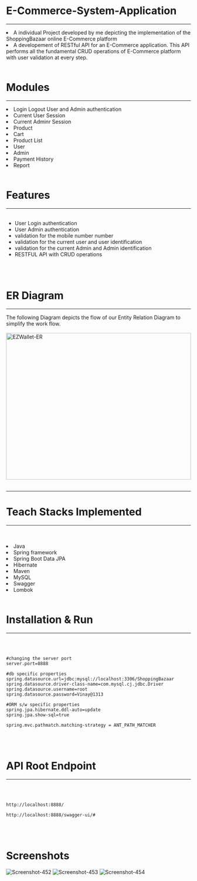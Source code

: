 # E-Commerce-System-Application
<hr>
<li>A individual Project developed by me depicting the implementation of the ShoppingBazaar online E-Commerce platform
<li>A developement of RESTful API for an E-Commerce application. This API performs all the fundamental CRUD operations of E-Commerce platform with user validation at every step.
<br>
 

<br>


# Modules
<hr>
<li>Login Logout User and Admin authentication
<li>Current User Session 
<li>Current Adminr Session
<li>Product
<li>Cart
<li>Product List
<li>User
<li>Admin
<li>Payment History
<li>Report


<br>
<br>

# Features
<hr>
<br>

- User Login authentication
- User Admin authentication
- validation for the mobile number number
- validation for the current user and user identification
- validation for the current Admin and Admin identification
- RESTFUL API with CRUD operations

<br>
<br>


# ER Diagram
<hr>
The following Diagram depicts the flow of our Entity Relation Diagram to simplify the work flow.
<br>
<br>
  <img src="https://www.linkpicture.com/q/Sopping_Bazzar.png" alt="EZWallet-ER" border="0"  width="100%" height="400">

<br>
<br>
<hr>


  


# Teach Stacks Implemented
<hr>
<br>
<br>
<li>Java
<li>Spring framework
<li>Spring Boot Data JPA
<li>Hibernate
<li>Maven
<li>MySQL
<li>Swagger
<li>Lombok

  

<br>
<br>

# Installation & Run
<hr>
<br>
<br>

```
#changing the server port
server.port=8888

#db specific properties
spring.datasource.url=jdbc:mysql://localhost:3306/ShoppingBazaar
spring.datasource.driver-class-name=com.mysql.cj.jdbc.Driver
spring.datasource.username=root
spring.datasource.password=Vinay@1313

#ORM s/w specific properties
spring.jpa.hibernate.ddl-auto=update
spring.jpa.show-sql=true

spring.mvc.pathmatch.matching-strategy = ANT_PATH_MATCHER

```

<br>
<br>

# API Root Endpoint
<hr>
<br>
<br>

```
http://localhost:8888/
```

```
http://localhost:8888/swagger-ui/#
```
<br>
<br>


# Screenshots



<img src="https://www.linkpicture.com/q/Login-Controller.png" alt="Screenshot-452" border="0">
<img src="https://www.linkpicture.com/q/basic-Error2.png" alt="Screenshot-453" border="0">
<img src="https://www.linkpicture.com/q/payment_2.png" alt="Screenshot-454" border="0">
